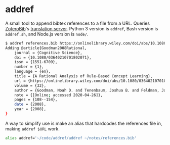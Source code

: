 # addref

A small tool to append bibtex references to a file from a URL. Queries [ZoteroBib](https://zbib.org/)'s [translation server](https://github.com/zotero/translation-server). Python 3 version is `addref`,  Bash version is `addref.sh`, and Node.js version is `node/`.

```bash
$ addref references.bib https://onlinelibrary.wiley.com/doi/abs/10.1080/03640210701802071
Adding @article{Goodman2008Rational,
	journal = {Cognitive Science},
	doi = {10.1080/03640210701802071},
	issn = {1551-6709},
	number = {1},
	language = {en},
	title = {A Rational Analysis of Rule-Based Concept Learning},
	url = {https://onlinelibrary.wiley.com/doi/abs/10.1080/03640210701802071},
	volume = {32},
	author = {Goodman, Noah D. and Tenenbaum, Joshua B. and Feldman, Jacob and Griffiths, Thomas L.},
	note = {[Online; accessed 2020-04-26]},
	pages = {108--154},
	date = {2008},
	year = {2008},
}
```

A way to simplify use is make an alias that hardcodes the references file in, making `addref $URL` work.
```bash
alias addref='~/code/addref/addref ~/notes/references.bib'
```
